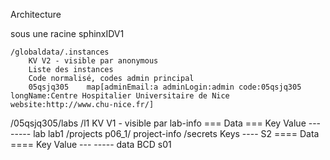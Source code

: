 Architecture

sous une racine sphinxIDV1

    /globaldata/.instances
        KV V2 - visible par anonymous
        Liste des instances
        Code normalisé, codes admin principal
        05qsjq305    map[adminEmail:a adminLogin:admin code:05qsjq305 longName:Centre Hospitalier Universitaire de Nice website:http://www.chu-nice.fr/]

   /05qsjq305/labs
        /l1
            KV V1 - visible par
            lab-info
                === Data ===
                Key    Value
                ---    -----
                lab    lab1
            /projects
                p06_1/
                    project-info
                    /secrets
                        Keys
                        ----
                        S2
                            ==== Data ====
                            Key     Value
                            ---     -----
                            data    BCD
                        s01
                        
                        
                        